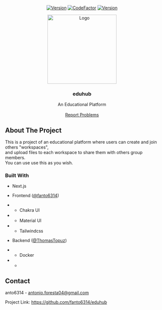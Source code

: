 <br />
<p align="center">
  <a href="https://github.com/fanto6314/eduhub">
    <a href="github/fanto6314/eduhub"><img src="https://img.shields.io/badge/Version-V1.9.4-green?style=flat" alt="Version" /></a>
    <a href="https://www.codefactor.io/repository/github/fanto6314/eduhub"><img src="https://www.codefactor.io/repository/github/fanto6314/eduhub/badge?s=a2aa304d74b7e8dc389925e890fb2d8795395b02" alt="CodeFactor" /></a>
    <a href="github/fanto6314/eduhub"><img src="https://img.shields.io/badge/Owner-anto6314-limegreen?style=flat" alt="Version" /></a>
  </a>
</p>
<p align="center">
  <a href="https://github.com/fanto6314/BlackJack">
    <img src="https://i.imgur.com/lyukTLy.png" alt="Logo" width="226" height="226">
  </a>

  <h3 align="center">eduhub</h3>

  <p align="center">
    An Educational Platform
    <br />
    <br />
    <a href="https://github.com/fanto6314/eduhub/issues">Report Problems</a>
  </p>
</p>

## About The Project

This is a project of an educational platform where users can create and join others "workspaces",
<br />
and upload files to each workspace to share them with others group members.
<br />
You can use use this as you wish.

### Built With

* Next.js

* Frontend ([@fanto6314](https://github.com/fanto6314/))
* * Chakra UI
* * Material UI
* * Tailwindcss
* Backend ([@ThomasTopuz](https://github.com/ThomasTopuz/))
* * Docker
* * 

## Contact

anto6314 - antonio.foresta04@gmail.com

Project Link: https://github.com/fanto6314/eduhub
